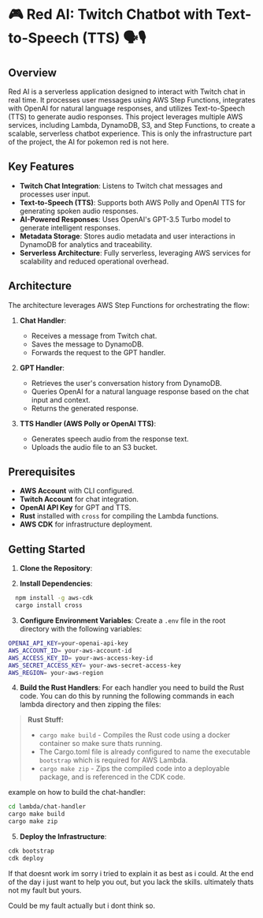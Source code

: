 # 🎮 Red AI: Twitch Chatbot with Text-to-Speech (TTS) 🗣️🎙️

## Overview

Red AI is a serverless application designed to interact with Twitch chat in real time. It processes user messages using AWS Step Functions, integrates with OpenAI for natural language responses, and utilizes Text-to-Speech (TTS) to generate audio responses. This project leverages multiple AWS services, including Lambda, DynamoDB, S3, and Step Functions, to create a scalable, serverless chatbot experience. This is only the infrastructure part of the project, the AI for pokemon red is not here. 

## Key Features

- **Twitch Chat Integration**: Listens to Twitch chat messages and processes user input.
- **Text-to-Speech (TTS)**: Supports both AWS Polly and OpenAI TTS for generating spoken audio responses.
- **AI-Powered Responses**: Uses OpenAI's GPT-3.5 Turbo model to generate intelligent responses.
- **Metadata Storage**: Stores audio metadata and user interactions in DynamoDB for analytics and traceability.
- **Serverless Architecture**: Fully serverless, leveraging AWS services for scalability and reduced operational overhead.

## Architecture

The architecture leverages AWS Step Functions for orchestrating the flow:

1. **Chat Handler**:
   - Receives a message from Twitch chat.
   - Saves the message to DynamoDB.
   - Forwards the request to the GPT handler.

2. **GPT Handler**:
   - Retrieves the user's conversation history from DynamoDB.
   - Queries OpenAI for a natural language response based on the chat input and context.
   - Returns the generated response.

3. **TTS Handler (AWS Polly or OpenAI TTS)**:
   - Generates speech audio from the response text.
   - Uploads the audio file to an S3 bucket.


## Prerequisites

- **AWS Account** with CLI configured.
- **Twitch Account** for chat integration.
- **OpenAI API Key** for GPT and TTS.
- **Rust** installed with `cross` for compiling the Lambda functions.
- **AWS CDK** for infrastructure deployment.

## Getting Started

1. **Clone the Repository**:

2. **Install Dependencies**:

```bash
  npm install -g aws-cdk
  cargo install cross 
```
3. **Configure Environment Variables**:
Create a `.env` file in the root directory with the following variables:

```bash
OPENAI_API_KEY=your-openai-api-key
AWS_ACCOUNT_ID= your-aws-account-id
AWS_ACCESS_KEY_ID= your-aws-access-key-id
AWS_SECRET_ACCESS_KEY= your-aws-secret-access-key
AWS_REGION= your-aws-region
```
4. **Build the Rust Handlers**:
For each handler you need to build the Rust code. You can do this by running the following commands in each lambda directory and then zipping the files:

> **Rust Stuff:**
> - `cargo make build` - Compiles the Rust code using a docker container so make sure thats running. 
> - The Cargo.toml file is already configured to name the executable `bootstrap` which is required for AWS Lambda.
> - `cargo make zip` - Zips the compiled code into a deployable package, and is referenced in the CDK code. 



example on how to build the chat-handler:
```bash
cd lambda/chat-handler
cargo make build
cargo make zip
```
5. **Deploy the Infrastructure**:

```bash
cdk bootstrap
cdk deploy
```

If that doesnt work im sorry i tried to explain it as best as i could. At the end of the day i just want to help you out, but you lack the skills. ultimately thats not my fault but yours.

Could be my fault actually but i dont think so.
